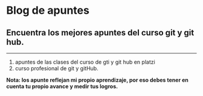 # Blog de apuntes
## Encuentra los mejores apuntes del curso git y git hub.

------------
1. apuntes de las clases del curso de gti y git hub en platzi
1. curso profesional de git y gitHub.

**Nota: los apunte reflejan mi propio aprendizaje, por eso debes tener en cuenta tu propio avance y medir tus logros.**